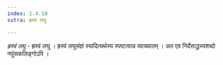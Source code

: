 ```yaml
---
index: 1.4.10
sutra: ह्रस्वं लघु

---
```

_ह्रस्वं लघु_ - ह्रस्वं लघु । ह्रस्वं लघुसंज्ञं स्यादित्यर्थस्य स्पष्टत्वान्न व्याख्यातम् । अत एव निर्देसाद्ध्रस्वशब्दो नपुंसकलिङ्गोऽपि । 